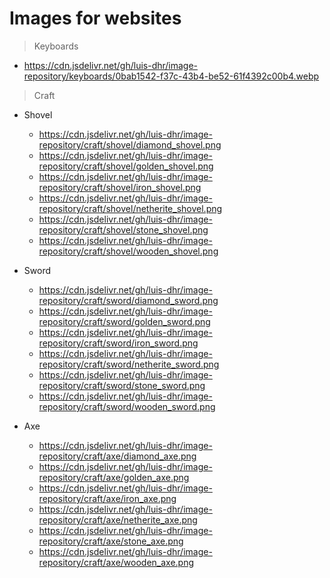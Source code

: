 # Images for websites

> Keyboards

- https://cdn.jsdelivr.net/gh/luis-dhr/image-repository/keyboards/0bab1542-f37c-43b4-be52-61f4392c00b4.webp

> Craft

- Shovel
    - https://cdn.jsdelivr.net/gh/luis-dhr/image-repository/craft/shovel/diamond_shovel.png
    - https://cdn.jsdelivr.net/gh/luis-dhr/image-repository/craft/shovel/golden_shovel.png
    - https://cdn.jsdelivr.net/gh/luis-dhr/image-repository/craft/shovel/iron_shovel.png
    - https://cdn.jsdelivr.net/gh/luis-dhr/image-repository/craft/shovel/netherite_shovel.png
    - https://cdn.jsdelivr.net/gh/luis-dhr/image-repository/craft/shovel/stone_shovel.png
    - https://cdn.jsdelivr.net/gh/luis-dhr/image-repository/craft/shovel/wooden_shovel.png

- Sword
    - https://cdn.jsdelivr.net/gh/luis-dhr/image-repository/craft/sword/diamond_sword.png
    - https://cdn.jsdelivr.net/gh/luis-dhr/image-repository/craft/sword/golden_sword.png
    - https://cdn.jsdelivr.net/gh/luis-dhr/image-repository/craft/sword/iron_sword.png
    - https://cdn.jsdelivr.net/gh/luis-dhr/image-repository/craft/sword/netherite_sword.png
    - https://cdn.jsdelivr.net/gh/luis-dhr/image-repository/craft/sword/stone_sword.png
    - https://cdn.jsdelivr.net/gh/luis-dhr/image-repository/craft/sword/wooden_sword.png

- Axe
    - https://cdn.jsdelivr.net/gh/luis-dhr/image-repository/craft/axe/diamond_axe.png
    - https://cdn.jsdelivr.net/gh/luis-dhr/image-repository/craft/axe/golden_axe.png
    - https://cdn.jsdelivr.net/gh/luis-dhr/image-repository/craft/axe/iron_axe.png
    - https://cdn.jsdelivr.net/gh/luis-dhr/image-repository/craft/axe/netherite_axe.png
    - https://cdn.jsdelivr.net/gh/luis-dhr/image-repository/craft/axe/stone_axe.png
    - https://cdn.jsdelivr.net/gh/luis-dhr/image-repository/craft/axe/wooden_axe.png
